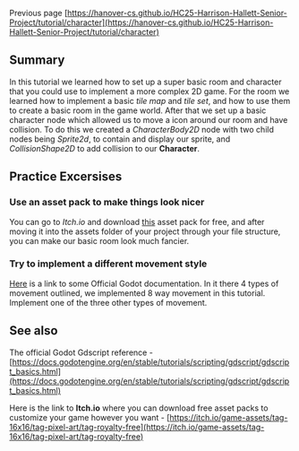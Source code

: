 Previous page [https://hanover-cs.github.io/HC25-Harrison-Hallett-Senior-Project/tutorial/character](https://hanover-cs.github.io/HC25-Harrison-Hallett-Senior-Project/tutorial/character)
## Summary
In this tutorial we learned how to set up a super basic room and character that you could use to implement a more complex 2D game. For the room we learned how to implement a basic _tile map_ and _tile set_, and how to use them to create a basic room in the game world. After that we set up a basic character node which allowed us to move a icon around our room and have collision. To do this we created a _CharacterBody2D_ node with two child nodes being _Sprite2d_, to contain and display our sprite, and _CollisionShape2D_ to add collision to our __Character__.  

## Practice Excersises
### Use an asset pack to make things look nicer
You can go to _Itch.io_ and download [this](https://o-lobster.itch.io/simple-dungeon-crawler-16x16-pixel-pack) asset pack for free, and after moving it into the assets folder of your project through your file structure, you can make our basic room look much fancier. 

### Try to implement a different movement style
[Here](https://docs.godotengine.org/en/stable/tutorials/2d/2d_movement.html) is a link to some Official Godot documentation. In it there 4 types of movement outlined, we implemented 8 way movement in this tutorial. Implement one of the three other types of movement.

## See also 
The official Godot Gdscript reference - [https://docs.godotengine.org/en/stable/tutorials/scripting/gdscript/gdscript_basics.html](https://docs.godotengine.org/en/stable/tutorials/scripting/gdscript/gdscript_basics.html)

Here is the link to __Itch.io__ where you can download free asset packs to customize your game however you want - [https://itch.io/game-assets/tag-16x16/tag-pixel-art/tag-royalty-free](https://itch.io/game-assets/tag-16x16/tag-pixel-art/tag-royalty-free)
